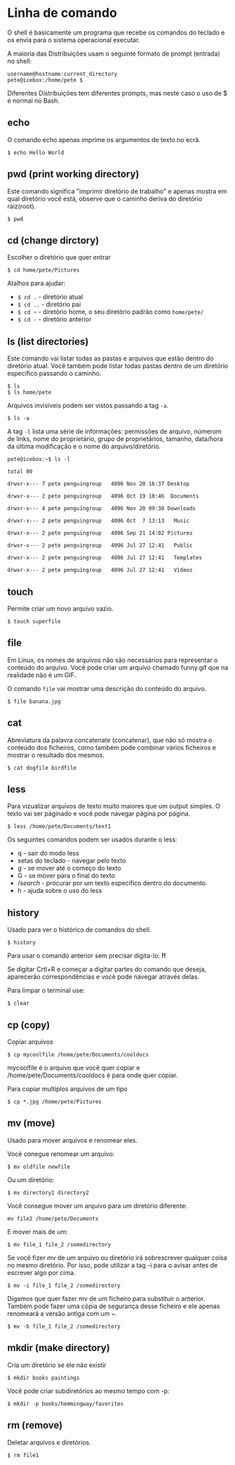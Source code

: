 # Linha de comando
O shell é basicamente um programa que recebe os comandos do teclado e os envia para o sistema operacional executar.

A maioria das Distribuições usam o seguinte formato de prompt (entrada) no shell:
```console
username@hostname:current_directory
pete@icebox:/home/pete $
```
Diferentes Distribuições tem diferentes prompts, mas neste caso o uso de $ é normal no Bash.

## echo
O comando echo apenas imprime os argumentos de texto no ecrã.
```console
$ echo Hello World
```
## pwd (print working directory)
Este comando significa "imprimir diretório de trabalho" e apenas mostra em qual diretório você está, observe que o caminho deriva do diretório raiz(root).
```
$ pwd
```

## cd (change dirctory)
Escolher o diretório que quer entrar
```
$ cd home/pete/Pictures
```

Atalhos para ajudar:
- `$ cd .` - diretório atual
- `$ cd ..` - diretório pai
- `$ cd ~` - diretório home, o seu diretório padrão como `home/pete/`
- `$ cd -` - diretório anterior

## ls (list directories)
Este comando vai listar todas as pastas e arquivos que estão dentro do diretório atual. Você também pode listar todas pastas dentro de um diretório especifico passando o caminho.
```console
$ ls
$ ls home/pete
```

Arquivos invisiveis podem ser vistos passando a tag `-a`.
```
$ ls -a
```

A tag `-l` lista uma série de informações: permissões de arquivo, númerom de links, nome do proprietário, grupo de proprietários, tamanho, data/hora da última modificação e o nome do arquivo/diretório.
```console
pete@icebox:~$ ls -l

total 80

drwxr-x--- 7 pete penguingroup   4096 Nov 20 16:37 Desktop

drwxr-x--- 2 pete penguingroup   4096 Oct 19 10:46  Documents

drwxr-x--- 4 pete penguingroup   4096 Nov 20 09:30 Downloads

drwxr-x--- 2 pete penguingroup   4096 Oct  7 13:13   Music

drwxr-x--- 2 pete penguingroup   4096 Sep 21 14:02 Pictures

drwxr-x--- 2 pete penguingroup   4096 Jul 27 12:41   Public

drwxr-x--- 2 pete penguingroup   4096 Jul 27 12:41   Templates

drwxr-x--- 2 pete penguingroup   4096 Jul 27 12:41   Videos
```

## touch
Permite criar um novo arquivo vazio.
```console
$ touch superfile
```

## file
Em Linux, os nomes de arquivos não são necessários para representar o conteúdo do arquivo. Você pode criar um arquivo chamado funny.gif que na realidade não é um GIF.

O comando `file` vai mostrar uma descrição do conteúdo do arquivo.
```console
$ file banana.jpg
```

## cat
Abreviatura da palavra concatenate (concatenar), que não só mostra o conteúdo dos ficheiros, como também pode combinar vários ficheiros e mostrar o resultado dos mesmos.
```console
$ cat dogfile birdfile
```

## less
Para vizualizar arquivos de texto muito maiores que um output simples. O texto vai ser páginado e você pode navegar página por página.
```console
$ less /home/pete/Documents/text1
```
Os seguintes comandos podem ser usados durante o less:
* q - sair do modo less
* setas do teclado - navegar pelo texto
* g - se mover até o começo do texto
* G - se mover para o final do texto
* /*search* - procurar por um texto específico dentro do documento.
* h - ajuda sobre o uso do less

## history
Usado para ver o histórico de comandos do shell.
```console
$ history
```

Para usar o comando anterior sem precisar digita-lo: **!!**

Se digitar Crtl+R e começar a digitar partes do comando que deseja, aparecerão correspondências e você pode navegar através delas.

Para limpar o terminal use:
```console
$ clear
```
## cp (copy)
Copiar arquivos
```console
$ cp mycoolfile /home/pete/Documents/cooldocs
```

mycoolfile é o arquivo que você quer copiar e /home/pete/Documents/cooldocs é para onde quer copiar.

Para copiar multiplos arquivos de um tipo
```console
$ cp *.jpg /home/pete/Pictures
```

## mv (move)
Usado para mover arquivos e renomear eles.

Você conegue renomear um arquivo:
```console
$ mv oldfile newfile
```

Ou um diretório:
```console
$ mv directory1 directory2
```

Você consegue mover um arquivo para um diretório diferente:
```console
mv file2 /home/pete/Documents
```

E mover mais de um:
```console
$ mv file_1 file_2 /somedirectory
```

Se você fizer mv de um arquivo ou diretório irá sobrescrever qualquer coisa no mesmo diretório. Por isso, pode utilizar a tag -i para o avisar antes de escrever algo por cima.
```console
$ mv -i file_1 file_2 /somedirectory
```

Digamos que quer fazer mv de um ficheiro para substituir o anterior. Também pode fazer uma cópia de segurança desse ficheiro e ele apenas renomeará a versão antiga com um ~.
```console
$ mv -b file_1 file_2 /somedirectory
```

## mkdir (make directory)
Cria um diretório se ele não existir
```console
$ mkdir books paintings
```

Você pode criar subdiretórios ao mesmo tempo com -p:
```console
$ mkdir -p books/hemmingway/favorites
```

## rm (remove)
Deletar arquivos e diretórios.
```console
$ rm file1
```

